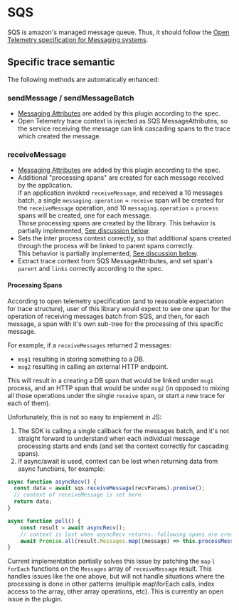 # SQS
SQS is amazon's managed message queue. Thus, it should follow the [Open Telemetry specification for Messaging systems](https://github.com/open-telemetry/opentelemetry-specification/blob/master/specification/trace/semantic_conventions/messaging.md).

## Specific trace semantic
The following methods are automatically enhanced:

### sendMessage / sendMessageBatch
- [Messaging Attributes](https://github.com/open-telemetry/opentelemetry-specification/blob/master/specification/trace/semantic_conventions/messaging.md#messaging-attributes) are added by this plugin according to the spec.
- Open Telemetry trace context is injected as SQS MessageAttributes, so the service receiving the message can link cascading spans to the trace which created the message. 

### receiveMessage
- [Messaging Attributes](https://github.com/open-telemetry/opentelemetry-specification/blob/master/specification/trace/semantic_conventions/messaging.md#messaging-attributes) are added by this plugin according to the spec.
- Additional "processing spans" are created for each message received by the application.   
If an application invoked `receiveMessage`, and received a 10 messages batch, a single `messaging.operation` = `receive` span will be created for the `receiveMessage` operation, and 10 `messaging.operation` = `process` spans will be created, one for each message.  
Those processing spans are created by the library. This behavior is partially implemented, [See discussion below](#processing-spans).
- Sets the inter process context correctly, so that additional spans created through the process will be linked to parent spans correctly.  
This behavior is partially implemented, [See discussion below](#processing-spans).
- Extract trace context from SQS MessageAttributes, and set span's `parent` and `links` correctly according to the spec.

#### Processing Spans
According to open telemetry specification (and to reasonable expectation for trace structure), user of this library would expect to see one span for the operation of receiving messages batch from SQS, and then, for each message, a span with it's own sub-tree for the processing of this specific message. 

For example, if a `receiveMessages` returned 2 messages: 
* `msg1` resulting in storing something to a DB.
* `msg2` resulting in calling an external HTTP endpoint.  

This will result in a creating a DB span that would be linked under `msg1` process, and an HTTP span that would be under `msg2` (in opposed to mixing all those operations under the single `receive` span, or start a new trace for each of them).

Unfortunately, this is not so easy to implement in JS:
1. The SDK is calling a single callback for the messages batch, and it's not straight forward to understand when each individual message processing starts and ends (and set the context correctly for cascading spans).
2. If async/await is used, context can be lost when returning data from async functions, for example:
```js
async function asyncRecv() {
  const data = await sqs.receiveMessage(recvParams).promise();
  // context of receiveMessage is set here
  return data;
}

async function poll() {
    const result = await asyncRecv();
    // context is lost when asyncRecv returns. following spans are created with root context.
    await Promise.all(result.Messages.map((message) => this.processMessage(message)));
}
```

Current implementation partially solves this issue by patching the `map` \ `forEach` functions on the `Messages` array of `receiveMessage` result. This handles issues like the one above, but will not handle situations where the processing is done in other patterns (multiple map\forEach calls, index access to the array, other array operations, etc). This is currently an open issue in the plugin.
